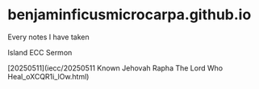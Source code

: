 # benjaminficusmicrocarpa.github.io
Every notes I have taken

Island ECC Sermon

[20250511](iecc/20250511 Known Jehovah Rapha The Lord Who Heal_oXCQR1i_lOw.html)
